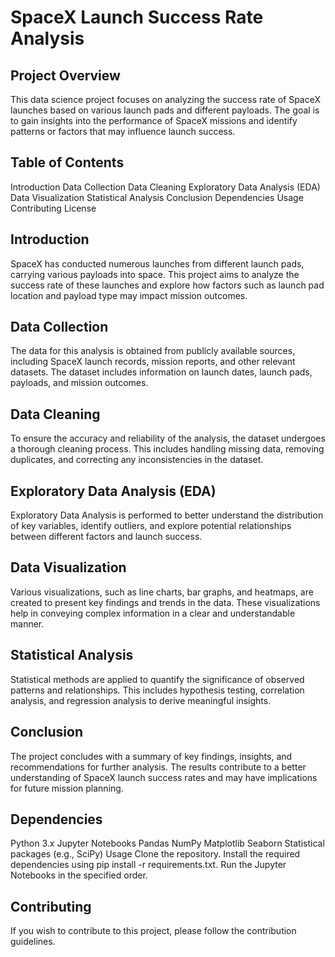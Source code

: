 # SpaceX Launch Success Rate Analysis
## Project Overview
This data science project focuses on analyzing the success rate of SpaceX launches based on various launch pads and different payloads. The goal is to gain insights into the performance of SpaceX missions and identify patterns or factors that may influence launch success.

## Table of Contents
Introduction
Data Collection
Data Cleaning
Exploratory Data Analysis (EDA)
Data Visualization
Statistical Analysis
Conclusion
Dependencies
Usage
Contributing
License
## Introduction
SpaceX has conducted numerous launches from different launch pads, carrying various payloads into space. This project aims to analyze the success rate of these launches and explore how factors such as launch pad location and payload type may impact mission outcomes.

## Data Collection
The data for this analysis is obtained from publicly available sources, including SpaceX launch records, mission reports, and other relevant datasets. The dataset includes information on launch dates, launch pads, payloads, and mission outcomes.

## Data Cleaning
To ensure the accuracy and reliability of the analysis, the dataset undergoes a thorough cleaning process. This includes handling missing data, removing duplicates, and correcting any inconsistencies in the dataset.

## Exploratory Data Analysis (EDA)
Exploratory Data Analysis is performed to better understand the distribution of key variables, identify outliers, and explore potential relationships between different factors and launch success.

## Data Visualization
Various visualizations, such as line charts, bar graphs, and heatmaps, are created to present key findings and trends in the data. These visualizations help in conveying complex information in a clear and understandable manner.

## Statistical Analysis
Statistical methods are applied to quantify the significance of observed patterns and relationships. This includes hypothesis testing, correlation analysis, and regression analysis to derive meaningful insights.

## Conclusion
The project concludes with a summary of key findings, insights, and recommendations for further analysis. The results contribute to a better understanding of SpaceX launch success rates and may have implications for future mission planning.

## Dependencies
Python 3.x
Jupyter Notebooks
Pandas
NumPy
Matplotlib
Seaborn
Statistical packages (e.g., SciPy)
Usage
Clone the repository.
Install the required dependencies using pip install -r requirements.txt.
Run the Jupyter Notebooks in the specified order.
## Contributing
If you wish to contribute to this project, please follow the contribution guidelines.
